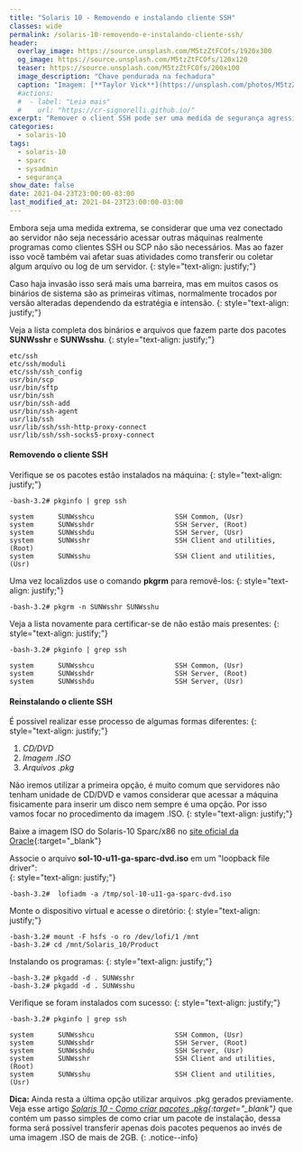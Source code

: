 ```yaml
---
title: "Solaris 10 - Removendo e instalando cliente SSH"
classes: wide
permalink: /solaris-10-removendo-e-instalando-cliente-ssh/
header:
  overlay_image: https://source.unsplash.com/M5tzZtFCOfs/1920x300
  og_image: https://source.unsplash.com/M5tzZtFCOfs/120x120
  teaser: https://source.unsplash.com/M5tzZtFCOfs/200x100
  image_description: "Chave pendurada na fechadura"
  caption: "Imagem: [**Taylor Vick**](https://unsplash.com/photos/M5tzZtFCOfs)"
  #actions:
  #  - label: "Leia mais"
  #    url: "https://cr-signorelli.github.io/"
excerpt: "Remover o client SSH pode ser uma medida de segurança agressiva, existe vantagens e desvantagens em fazer isso."
categories:
  - solaris-10
tags:
  - solaris-10
  - sparc
  - sysadmin
  - segurança
show_date: false
date: 2021-04-23T23:00:00-03:00
last_modified_at: 2021-04-23T23:00:00-03:00
---
```


Embora seja uma medida extrema, se considerar que uma vez conectado ao servidor não seja necessário acessar outras máquinas realmente programas como clientes SSH ou SCP não são necessários. Mas ao fazer isso você também vai afetar suas atividades como transferir ou coletar algum arquivo ou log de um servidor.
{: style="text-align: justify;"}

Caso haja invasão isso será mais uma barreira, mas em muitos casos os binários de sistema são as primeiras vítimas, normalmente trocados por versão alteradas dependendo da estratégia e intensão.
{: style="text-align: justify;"}

Veja a lista completa dos binários e arquivos que fazem parte dos pacotes **SUNWsshr** e **SUNWsshu**.
{: style="text-align: justify;"}

```console
etc/ssh
etc/ssh/moduli
etc/ssh/ssh_config
usr/bin/scp
usr/bin/sftp
usr/bin/ssh
usr/bin/ssh-add
usr/bin/ssh-agent
usr/lib/ssh
usr/lib/ssh/ssh-http-proxy-connect
usr/lib/ssh/ssh-socks5-proxy-connect
```

#### Removendo o cliente SSH

Verifique se os pacotes estão instalados na máquina:
{: style="text-align: justify;"}

```console
-bash-3.2# pkginfo | grep ssh

system      SUNWsshcu                    SSH Common, (Usr)
system      SUNWsshdr                    SSH Server, (Root)
system      SUNWsshdu                    SSH Server, (Usr)
system      SUNWsshr                     SSH Client and utilities, (Root)
system      SUNWsshu                     SSH Client and utilities, (Usr)
```

Uma vez localizdos use o comando **pkgrm** para removê-los:
{: style="text-align: justify;"}

```console
-bash-3.2# pkgrm -n SUNWsshr SUNWsshu
```

Veja a lista novamente para certificar-se de não estão mais presentes:
{: style="text-align: justify;"}

```console
-bash-3.2# pkginfo | grep ssh

system      SUNWsshcu                    SSH Common, (Usr)
system      SUNWsshdr                    SSH Server, (Root)
system      SUNWsshdu                    SSH Server, (Usr)
```

#### Reinstalando o cliente SSH

É possível realizar esse processo de algumas formas diferentes:
{: style="text-align: justify;"}

1. *CD/DVD*
2. *Imagem .ISO*
3. *Arquivos .pkg*

Não iremos utilizar a primeira opção, é muito comum que servidores não tenham unidade de CD/DVD e vamos considerar que acessar a máquina fisicamente para inserir um disco nem sempre é uma opção. Por isso vamos focar no procedimento da imagem .ISO.
{: style="text-align: justify;"}

Baixe a imagem ISO do Solaris-10 Sparc/x86 no [site oficial da Oracle](https://www.oracle.com/solaris/solaris10/downloads/solaris10-get-jsp-downloads.html){:target="_blank"}  

Associe o arquivo **sol-10-u11-ga-sparc-dvd.iso** em um "loopback file driver":  
{: style="text-align: justify;"}

```console
-bash-3.2#  lofiadm -a /tmp/sol-10-u11-ga-sparc-dvd.iso 
```

Monte o dispositivo virtual e acesse o diretório:
{: style="text-align: justify;"}

```console
-bash-3.2# mount -F hsfs -o ro /dev/lofi/1 /mnt
-bash-3.2# cd /mnt/Solaris_10/Product
```

Instalando os programas:
{: style="text-align: justify;"}

```console
-bash-3.2# pkgadd -d . SUNWsshr
-bash-3.2# pkgadd -d . SUNWsshu
```

Verifique se foram instalados com sucesso:
{: style="text-align: justify;"}

```console
-bash-3.2# pkginfo | grep ssh

system      SUNWsshcu                    SSH Common, (Usr)
system      SUNWsshdr                    SSH Server, (Root)
system      SUNWsshdu                    SSH Server, (Usr)
system      SUNWsshr                     SSH Client and utilities, (Root)
system      SUNWsshu                     SSH Client and utilities, (Usr)
```

**Dica:** Ainda resta a última opção utilizar arquivos .pkg gerados previamente. Veja esse artigo *[Solaris 10 - Como criar pacotes .pkg](https://cr-signorelli.github.io/solaris-10/solaris-10-como-criar-pacotes-pkg/){:target="_blank"}* que contém um passo simples de como criar um pacote de instalação, dessa forma será possível transferir apenas dois pacotes pequenos ao invés de uma imagem .ISO de mais de 2GB.
{: .notice--info}
